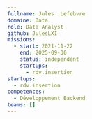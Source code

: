 ```yaml
---
fullname: Jules  Lefebvre
domaine: Data
role: Data Analyst
github: JulesLXI
missions:
  - start: 2021-11-22
    end: 2025-09-30
    status: independent
    startups:
      - rdv.insertion
startups:
  - rdv.insertion
competences:
  - Développement Backend
teams: []
---
```

